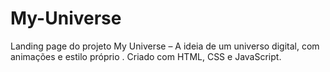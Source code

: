 # My-Universe
Landing page do projeto My Universe – A ideia de um universo digital, com animações e estilo próprio . Criado com HTML, CSS e JavaScript.
